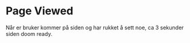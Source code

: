 # Page Viewed

Når er bruker kommer på siden og har rukket å sett noe, ca 3 sekunder siden
doom ready.
